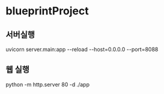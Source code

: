 # blueprintProject

## 서버실행

uvicorn server.main:app --reload --host=0.0.0.0 --port=8088 

## 웹 실행
python -m http.server 80 -d ./app
